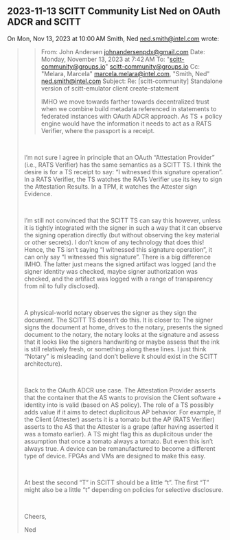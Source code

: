 ## 2023-11-13 SCITT Community List Ned on OAuth ADCR and SCITT

On Mon, Nov 13, 2023 at 10:00 AM Smith, Ned <ned.smith@intel.com> wrote:
>
> > From: John Andersen <johnandersenpdx@gmail.com>
> > Date: Monday, November 13, 2023 at 7:42 AM
> > To: "scitt-community@groups.io" <scitt-community@groups.io>
> > Cc: "Melara, Marcela" <marcela.melara@intel.com>, "Smith, Ned" <ned.smith@intel.com>
> > Subject: Re: [scitt-community] Standalone version of scitt-emulator client create-statement
> >
> > IMHO we move towards farther towards decentralized trust when we combine build metadata referenced in statements to federated instances with OAuth ADCR approach. As TS + policy engine would have the information it needs to act as a RATS Verifier, where the passport is a receipt.
>
>  
>
> I’m not sure I agree in principle that an OAuth “Attestation Provider” (i.e., RATS Verifier) has the same semantics as a SCITT TS. I think the desire is for a TS receipt to say: “I witnessed this signature operation”. In a RATS Verifier, the TS watches the RATs Verifier use its key to sign the Attestation Results. In a TPM, it watches the Attester sign Evidence.
>
>  
>
> I’m still not convinced that the SCITT TS can say this however, unless it is tightly integrated with the signer in such a way that it can observe the signing operation directly (but without observing the key material or other secrets). I don’t know of any technology that does this! Hence, the TS isn’t saying “I witnessed this signature operation”, it can only say “I witnessed this signature”. There is a big difference IMHO. The latter just means the signed artifact was logged (and the signer identity was checked, maybe signer authorization was checked, and the artifact was logged with a range of transparency from nil to fully disclosed).
>
>  
>
> A physical-world notary observes the signer as they sign the document. The SCITT TS doesn’t do this. It is closer to: The signer signs the document at home, drives to the notary, presents the signed document to the notary, the notary looks at the signature and assess that it looks like the signers handwriting or maybe assess that the ink is still relatively fresh, or something along these lines. I just think “Notary” is misleading (and don’t believe it should exist in the SCITT architecture).
>
>  
>
> Back to the OAuth ADCR use case. The Attestation Provider asserts that the container that the AS wants to provision the Client software + identity into is valid (based on AS policy). The role of a TS possibly adds value if it aims to detect duplicitous AP behavior. For example, If the Client (Attester) asserts it is a tomato but the AP (RATS Verifier) asserts to the AS that the Attester is a grape (after having asserted it was a tomato earlier). A TS might flag this as duplicitous under the assumption that once a tomato always a tomato. But even this isn’t always true. A device can be remanufactured to become a different type of device. FPGAs and VMs are designed to make this easy.
>
>  
>
> At best the second “T” in SCITT should be a little “t”. The first “T” might also be a little “t” depending on policies for selective disclosure.
>
>  
>
> Cheers,
>
> Ned